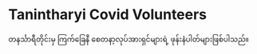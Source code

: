 # Tanintharyi Covid Volunteers
တနင်္သာရီတိုင်းမှ ကြက်ခြေနီ စေတနာ့လုပ်အားရှင်များရဲ့ ဖုန်းနံပါတ်များဖြစ်ပါသည်။
